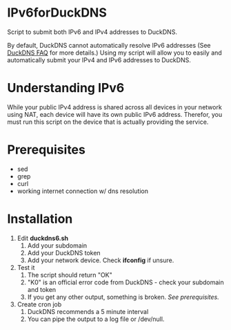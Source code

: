 # IPv6forDuckDNS
Script to submit both IPv6 and IPv4 addresses to DuckDNS.

By default, DuckDNS cannot automatically resolve IPv6 addresses (See [DuckDNS FAQ](https://www.duckdns.org/faqs.jsp) for more details.) Using my script will allow you to easily and automatically submit your IPv4 and IPv6 addresses to DuckDNS.

# Understanding IPv6
While your public IPv4 address is shared across all devices in your network using NAT, each device will have its own public IPv6 address. Therefor, you must run this script on the device that is actually providing the service.

# Prerequisites
* sed
* grep
* curl
* working internet connection w/ dns resolution

# Installation
1. Edit **duckdns6.sh**
   1. Add your subdomain
   1. Add your DuckDNS token
   1. Add your network device. Check **ifconfig** if unsure.
1. Test it
   1. The script should return "OK"
   1. "K0" is an official error code from DuckDNS - check your subdomain and token
   1. If you get any other output, something is broken. *See prerequisites.*
1. Create cron job
   1. DuckDNS recommends a 5 minute interval
   1. You can pipe the output to a log file or /dev/null.
